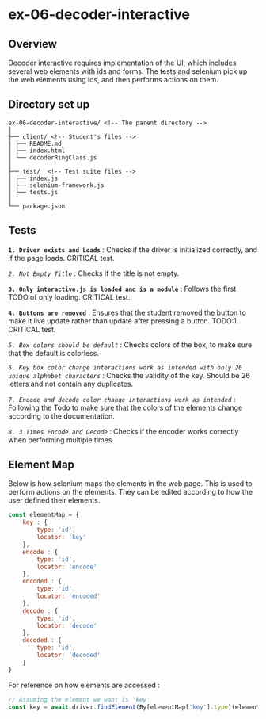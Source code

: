 # ex-06-decoder-interactive

## Overview

Decoder interactive requires implementation of the UI, which includes several web elements with ids and forms. The tests and selenium pick up the web elements using ids, and then performs actions on them.

## Directory set up

```
ex-06-decoder-interactive/ <!-- The parent directory -->
│
├── client/ <!-- Student's files -->
| ├── README.md
│ ├── index.html
│ └── decoderRingClass.js
│
├── test/  <!-- Test suite files -->
│ ├── index.js
│ ├── selenium-framework.js
│ └── tests.js
│
└── package.json
```

## Tests

**`1. Driver exists and Loads`** : Checks if the driver is initialized correctly, and if the page loads. CRITICAL test.

*`2. Not Empty Title`* : Checks if the title is not empty.

**`3. Only interactive.js is loaded and is a module`** : Follows the first TODO of only loading. CRITICAL test.

**`4. Buttons are removed`** : Ensures that the student removed the button to make it live update rather than update after pressing a button. TODO:1. CRITICAL test.

*`5. Box colors should be default`* : Checks colors of the box, to make sure that the default is colorless.

*`6. Key box color change interactions work as intended with only 26 unique alphabet characters`* : Checks the validity of the key. Should be 26 letters and not contain any duplicates.

*`7. Encode and decode color change interactions work as intended`* : Following the Todo to make sure that the colors of the elements change according to the documentation.

*`8. 3 Times Encode and Decode`* : Checks if the encoder works correctly when performing multiple times.

## Element Map

Below is how selenium maps the elements in the web page. This is used to perform actions on the elements. They can be edited according to how the user defined their elements.
```js
const elementMap = {
    key : {
        type: 'id',
        locator: 'key'
    },
    encode : { 
        type: 'id',
        locator: 'encode'
    },
    encoded : {
        type: 'id',
        locator: 'encoded'
    },
    decode : {
        type: 'id',
        locator: 'decode'
    },
    decoded : {
        type: 'id',
        locator: 'decoded'
    }
}
```
For reference on how elements are accessed : 
```js
// Assuming the element we want is 'key'
const key = await driver.findElement(By[elementMap['key'].type](elementMap['key'].locator))
```